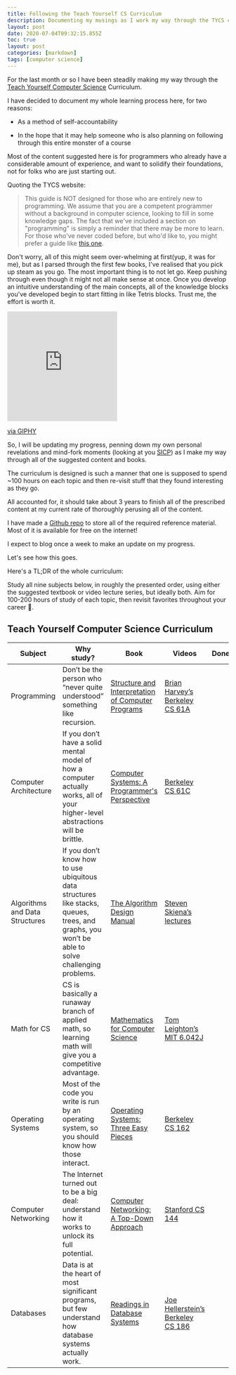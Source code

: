 ```yaml
---
title: Following the Teach Yourself CS Curriculum
description: Documenting my musings as I work my way through the TYCS curriculum
layout: post
date: 2020-07-04T09:32:15.855Z
toc: true
layout: post
categories: [markdown]
tags: [computer science]
---
```

For the last month or so I have been steadily making my way through the [Teach Yourself Computer Science](https://teachyourselfcs.com) Curriculum.

I have decided to document my whole learning process here, for two reasons:

- As a method of self-accountability

- In the hope that it may help someone who is also planning on following through this entire monster of a course

Most of the content suggested here is for programmers who already have a considerable amount of experience, and want to solidify their foundations, not for folks who are just starting out.

Quoting the TYCS website:

> This guide is NOT designed for those who are entirely new to programming. We assume that you are a competent programmer without a background in computer science, looking to fill in some knowledge gaps. The fact that we've included a section on "programming" is simply a reminder that there may be more to learn. For those who've never coded before, but who'd like to, you might prefer a guide like [this one](https://www.reddit.com/r/learnprogramming/wiki/faq#wiki_getting_started).

Don't worry, all of this might seem over-whelming at first(yup, it was for me), but as I parsed through the first few books, I've realised that you pick up steam as you go. The most important thing is to not let go. Keep pushing through even though it might not all make sense at once.   Once you develop an intuitive understanding of the main concepts, all of the knowledge blocks you've developed begin to start fitting in like Tetris blocks.   Trust me, the effort is worth it.

<iframe src="https://giphy.com/embed/f7STAwvEml1eIf0FEq" width="250" height="250" frameBorder="0" class="giphy-embed" allowFullScreen></iframe><p><a href="https://giphy.com/gifs/tetris-denyse-mitterhofer-dmitterhofer-f7STAwvEml1eIf0FEq">via GIPHY</a></p>

So, I will be updating my progress, penning down my own personal revelations and mind-fork moments (looking at you [SICP](https://mitpress.mit.edu/sites/default/files/sicp/full-text/book/book.html)) as I make my way through all of the suggested content and books.

The curriculum is designed is such a manner that one is supposed to spend ~100 hours on each topic and then re-visit stuff that they found interesting as they go.

All accounted for, it should take about 3 years to finish all of the prescribed content at my current rate of thoroughly perusing all of the content.

I have made a [Github repo](https://github.com/kprohith/teach-yourself-cs) to store all of the required reference material. Most of it is available for free on the internet!

I expect to blog once a week to make an update on my progress.

Let's see how this goes.

Here's a TL;DR of the whole curriculum:

<!--StartFragment-->

Study all nine subjects below, in roughly the presented order, using either the suggested textbook or video lecture series, but ideally both. Aim for 100-200 hours of study of each topic, then revisit favorites throughout your career 🚀.

<!--EndFragment-->

## Teach Yourself Computer Science Curriculum

| Subject                        | Why study?                                                                                                                                       | Book                                                                                                                            | Videos                                                                                                                                                                 | Done? |
| ------------------------------ | ------------------------------------------------------------------------------------------------------------------------------------------------ | ------------------------------------------------------------------------------------------------------------------------------- | ---------------------------------------------------------------------------------------------------------------------------------------------------------------------- | ----- |
| Programming                    | Don’t be the person who “never quite understood” something like recursion.                                                                       | [Structure and Interpretation of Computer Programs](https://mitpress.mit.edu/sites/default/files/sicp/full-text/book/book.html) | [Brian Harvey’s Berkeley CS 61A](https://archive.org/details/ucberkeley-webcast-PL3E89002AA9B9879E?sort=titleSorter)                                                   |       |
| Computer Architecture          | If you don’t have a solid mental model of how a computer actually works, all of your higher-level abstractions will be brittle.                  | [Computer Systems: A Programmer's Perspective](http://csapp.cs.cmu.edu/3e/home.html)                                            | [Berkeley CS 61C](http://inst.eecs.berkeley.edu/~cs61c/sp15/)                                                                                                          |       |
| Algorithms and Data Structures | If you don’t know how to use ubiquitous data structures like stacks, queues, trees, and graphs, you won’t be able to solve challenging problems. | [The Algorithm Design Manual](https://smile.amazon.com/Algorithm-Design-Manual-Steven-Skiena/dp/1848000693/)                    | [Steven Skiena’s lectures](https://www.youtube.com/watch?v=A2bFN3MyNDA&list=PLOtl7M3yp-DX32N0fVIyvn7ipWKNGmwpp)                                                        |       |
| Math for CS                    | CS is basically a runaway branch of applied math, so learning math will give you a competitive advantage.                                        | [Mathematics for Computer Science](https://courses.csail.mit.edu/6.042/spring17/mcs.pdf)                                        | [Tom Leighton’s MIT 6.042J](https://ocw.mit.edu/courses/electrical-engineering-and-computer-science/6-042j-mathematics-for-computer-science-fall-2010/video-lectures/) |       |
| Operating Systems              | Most of the code you write is run by an operating system, so you should know how those interact.                                                 | [Operating Systems: Three Easy Pieces](http://pages.cs.wisc.edu/~remzi/OSTEP/)                                                  | [Berkeley CS 162](https://www.youtube.com/playlist?list=PLRdybCcWDFzCag9A0h1m9QYaujD0xefgM)                                                                            |       |
| Computer Networking            | The Internet turned out to be a big deal: understand how it works to unlock its full potential.                                                  | [Computer Networking: A Top-Down Approach](https://smile.amazon.com/Computer-Networking-Top-Down-Approach-7th/dp/0133594149/)   | [Stanford CS 144](https://www.youtube.com/playlist?list=PLvFG2xYBrYAQCyz4Wx3NPoYJOFjvU7g2Z)                                                                            |       |
| Databases                      | Data is at the heart of most significant programs, but few understand how database systems actually work.                                        | [Readings in Database Systems](http://www.redbook.io/)                                                                          | [Joe Hellerstein’s Berkeley CS 186](https://www.youtube.com/user/CS186Berkeley/videos)                                                                                 |       |
